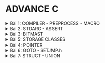 # ADVANCE C
<details>
<summary>Bài 1: COMPILER - PREPROCESS - MACRO</summary>
 
# Compiler Process (Trình biên dịch)
  ## Giới thiệu về Compiler 
Compiler (Trình biên dịch) là công cụ dịch mã nguồn thành mã máy để chương trình có thể chạy. 

 ## Compiler Process
Quá trình biên dịch bao gồm: 
* Preprocessor (Tiền xử lý) -> tạo file *.i*
* Compiler (Biên dịch) -> tạo file *.s* (assembly)
* Assembler (Trình hợp dịch) -> tạo file *.o* (object)
* Linker (Trình liên kết) -> tạo file thực thi *.exe*

  Ví dụ:
  Mã nguồn (*.c, .h*) -> Preprocessor -> Biên dịch -> Hợp dịch -> Liên kết -> Tạo file chạy (*.exe*)

# Macro
 ## Giới thiệu về macro
- Macro là một khái niệm dùng để định nghĩa một tập hợp các hướng dẫn tiền xử lý
- Bản chất của Macro nó chỉ thay thế đoạn được định nghĩa *define* vào, giúp giảm lặp lại, dễ bảo trì chương trình
- Không phải code
- Macro không có kiểu dữ liệu
- Macro là các chỉ thị xử lý trước khi biên dịch. Các loại macro chính:

1. *#include* - chèn file tiêu đề
   
  Dùng để nhập nội dung file *.h* vào chương trình, giúp tái sử dụng mã nguồn

  Ví dụ
```cpp
#include <stdio.h>  // Chèn thư viện chuẩn
```
  2. *#define* - Định nghĩa hằng số và macro
     - Định nghĩa hằng số (slide 9)
       ```cpp
       #include <stdio.h>
       // Định nghĩa hằng số Pi sử dụng #define
       #define PI 3.14
       int main() {
           // Sử dụng hằng số Pi trong chương trình
           double radius = 5.0;
           double area = PI * radius * radius;
           printf("Radius: %.2f\n", radius);
           printf("Area of the circle: %.2f\n", area);
           return 0;
        }
     - Định nghĩa macro tính toán (slide 10)
       ```cpp
       #include <stdio.h>
       // Macro để tính bình phương của một số
       #define SQUARE(x) ((x) * (x))    
       int main() {
           // Sử dụng macro để tính bình phương của num
           int result = SQUARE(5);
           printf("Result is: %d\n", result);
           return 0;
       }

  3. *#undef* - Hủy định nghĩa macro
     - Chỉ thị *#undef* dùng để hủy định nghĩa của một macro đã được định nghĩa trước đó bằng *#define*
       ```cpp
       #define SENSOR_DATA 42
       #undef SENSOR_DATA  // Hủy bỏ định nghĩa
       #define SENSOR_DATA 50  // Định nghĩa lại
         
  4. *#if, #elif, #else* - kiểm tra điều kiện tiền xử lý (slie 16)
     - *#if* đúng sẽ được biên dịch trong ngoặc, sai thì bỏ qua chạy đến gặp *#elif*
     - *#elif* dùng để thêm một điều kiện mới khi điều kiện trước đó if hoặc elif saisai
     - *#else* dùng khi không có điều kiện nào ở trên đúng
      ```cpp
       #include <stdio.h>

       #define STM32 1
       #define AVR 2    
       #define MCU STM32  // Chọn loại vi điều khiển
       
       int main() {
           #if MCU == STM32
               printf("Bật đèn bằng HAL_GPIO_WritePin\n");
           #elif MCU == AVR
               printf("Bật đèn bằng digitalWrite\n");
           #else
               printf("Không hỗ trợ MCU này\n");
           #endif
       
           return 0;
       }

  5. *#ifdef, #ifndef* - kiểm tra macro đã được định nghĩa chưa (slide 17)
     - *#ifdef* dùng để kiểm tra một macro đã được định nghĩa hay chưa, nếu macro đã được định nghĩa thì mã nguồn sau *#ifdef* sữ được biên dịch
     - *#ifndef* dùng để kiểm tra một macro đã được định nghĩa hay chưa, nếu macro chưa được định nghĩa thì mã nguồn sau *#ifndef* sữ được biên dịch
       ```cpp
       #ifndef __ABC_H
       #define __ABC_H
       int a = 10;
       #endif

  6. Một số toán tử trong macro
     - Toán tử # chuyển tham số thành chuỗi
       ```cpp
       #define STRINGIZE(x) #x
       printf("%s", STRINGIZE(Hello)); // In ra "Hello"
      - Toán tử ## nối chuỗi
        ```cpp
        #define DECLARE_VARIABLE(prefix, number) int prefix##number;
        DECLARE_VARIABLE(var, 1); // Tạo biến var1
## Ví dụ minh họa macro dễ nhớ
 1. Tính diện tích hình tròn
    ```cpp
    #define PI 3.14
    double area = PI * radius * radius;
    ```

 2. Tìm max
    ```cpp
    #define MAX(x, y) ((x) > (y) ? (x) : (y))
    int maxNumber = MAX(10, 20); // Kết quả: 20
    ```
    
 3. Macro in menu (slide 25)
    ```cpp
    PRINT_MENU("Option 1", "Option 2", "Option 3", "Exit");
    ```
4. variadic
   - ... : biểu thị các đối số không xác định
   - __VA_ARGS__ : thay thế bằng danh sách các đối số
   ```Cpp
    #define print(...)__VA_ARGS__
   ```
</details>

<details>
<summary>Bài 2: STDARG - ASSERT</summary>

 # STDARG 
 - Thư viện __stdarg__ xử lý hàm có số tham số không cố định
 - Công dụng: cho phép viết các hàm nhận số lượng đối số khác nhau tại mỗi lần gọi, các hàm như __printf__, __scanf__
 - Các thành phần chính:

   | Thành phần | Công dụng |
   |------------|-----------|
   | __va_list__ | Khai báo danh sách các đối số biến đổi |
   | __va_start__ | Bắt đầu truy cập danh sách |
   | __va_arg__ | Lấy từng đối số trong danh sách |
   | __va_end__ | Kết thúc truy cập danh sách |
- Ví dụ - in giá trị
  ```Cpp
  void display(int count, ...) {
    va_list args;
    va_start(args, count);
    for (int i = 0; i < count; i++) {
        printf("Value at %d: %d\n", i, va_arg(args,int)); 
    }
    va_end(args);
  }
  ```
# ASSERT 
 - Thư viện __assert__ kiểm tra điều kiện khi chạy (Debug)
 - Công dụng:
   * Kiểm tra điều kiện logic trong chương trình
   * Nếu điều kiện sai -> in lỗi và dừng chương trình
   * Chỉ dừng khi debug, có thể tắt bằng __#define NDEBUG__
 - Ví dụ điển hình
   ```Cpp
     int x = 5;
     assert (x == 5);
     //Chương trình sẽ tiếp tục thực thi nếu điều kiện là đúng
     printf ("X is: %d", X)
   ```
- Ứng dụng thư viện assert
  | Macro tự định nghĩa | Chức năng |
  |---------------------|-----------|
  | __assert_in_range__(val, min, max) | Kiểm tra giá trị trong khoảng |
  | __assert_size(type, size)__ | Kiểm tra kích thước kiểu dữ liệu |
  - Ví dụ kiểm tra giá trị trong khoảng
    ```Cpp
      #define ASSERT_IN_RANGE(val, min, max) assert((val) >= (min) && (val) <= (max))
    
      void setLevel(int level) {
          ASSERT_IN_RANGE(level, 1, 10);
          // Thiết lập cấp độ
      }
    ```
  - Ví dụ kiểm tra kích thước kiểu dữ liệu
    ```Cpp
      #define ASSERT_SIZE(type, size) assert(sizeof(type) == (size))
    
      void checkTypeSizes() {
          ASSERT_SIZE(uint32_t, 4);
          ASSERT_SIZE(uint16_t, 2);
          // Kiểm tra các kích thước kiểu dữ liệu khác
      }
    ```
</details>

<details>
<summary>Bài 3: BITMAST</summary>

# Bitmask 
  * Bitmask là kỹ thuật thao tác với các bit riêng lẻ trong một biến
  * Mục đích của Bitmask là tối ưu hóa bộ nhớ
  * Sử dụng các phép toán bitwise (AND, OR, XOR, NOT, <<, >>) để bật, tắt, kiểm tra từng bit.
  ## NOT bitwise
  -  NOT bitwise hình dung là phép nghịch đảo (đảo bit)
      ```cpp
        int a = 0b0101; //5
        int b = 0b1001; 
        int result_1 = ~a; // 1010
        int result_2 = ~b; // 0110
      ```
  ## AND bitwise
  - AND bitwise hình dung là phép nhân
    ```Cpp
      int a = 0b0101; //5
      int b = 0b1001; 
      int result = a & b; // 0001
    ```
  ## OR bitwise
  - OR bitwise hình dung là phép cộng
    ```Cpp
    int a = 0b0101; //5
    int b = 0b1001; 
    int result = a | b; // 1101
    ```
  ## XOR bitwise
  - XOR bitwise hình dung dễ hiểu là đếm tổng số 1 trong cùng một cột, nếu lẻ là 1, ngược lại chẵn là 0
    ```Cpp
    int a = 0b0101; //5
    int b = 0b1001; 
    int c = 0b1101; 
    int d = 0b1011; 
    int result = a ^ b ^ c ^ d; // 0b1010
    ```
 ## Shifl left và Shifl right bitwise 
 - Shifl left (<<) và Shifl right (>>) hình dung là dịch bên nào thì bên đó xóa và thêm số 0 và bên ngược lại
   ```Cpp
    int a = 0b10010110
    int result_1 = a << 1; //0b 00101100
    int result_2 = a << 3; //0b 10110000
    
    int result_3 = a >> 3; //0b 00010010
    int result_4 = a >> 6; //0b 00000010
   ```
</details>

<details>
<summary>Bài 5: STORAGE CLASSES</summary>
 - Storage Classes là biến đặc biệt, những từ khóa đi kèm với biến
 
 # Extern
  * Extern tận dụng lại những cái biến, những hàm của file khác (đã được định nghĩa) cho phép chương trình truy cập nó mà không cần định nghĩa lại
  * file.c (định nghĩa) -> file.h (extern) -> main.c 
  * Ứng dụng: chia sẻ tài nguyên giữa các module/file khác nhau
  * Note: extern chỉ sử dụng cho biến toàn cục. Vì biến cục bộ bị giới hạn trong hàm
 # Static
  ## Static local
   * Khi static được sử dụng với biến cục bộ (khai báo biến trong một hàm):
      + Giữ phạm vi của biến chỉ trong hàm đó
      + Giữ giá trị của biến qua các lần gọi hàm
   * Ví dụ:
     ```Cpp
        #include <stdio.h>
        
        void exampleFunction()
        {
            static int count = 0;  // Biến static giữ giá trị qua các lần gọi hàm
            count++;
            printf("Count: %d\n", count);
        }
        
        int main()
        {
            exampleFunction();  // In ra "Count: 1"
            exampleFunction();  // In ra "Count: 2"
            exampleFunction();  // In ra "Count: 3"
            return 0;
        }

     ```
  ## Static trong class
   * Khi một thành viên của **class** được khai báo là **static**, nó thuộc về class chứ không thuộc về các đối tượng cụ thể của class đó.
   * Các đối tượng của class sẽ chia sẻ cùng một bản sao của thành viên static, và nó có thể được truy cập mà không cần tạo đối tượng. Nó thường được sử dụng để lưu trữ dữ liệu chung của tất cả các đối tượng.
  ## Static global
   * Khi static được sử dụng với biến, hàm toàn cục, nó hạn chế phạm vi của biến, hàm đó chỉ trong file nguồn hiện tại
   * Ứng dụng: dùng để thiết kế các thư viện, quản lý tài nguyên nội bộ.
   * Lưu trữ trạng thái chung trong một file:
     + Dùng để lưu trữ dữ liệu mà các hàm trong cùng một file cần chia sẻ, nhưng không muốn các file khác can thiệp (đảm bảo tính đóng gói) 
      
 # Volatile 
  * Volatile một công cụ để đảm bảo rằng trình biên dịch xử lý chính xác các biến có thể thay đổi ngoài sự kiểm soát của mã chương trình. Ngắn chặn trình biên dịch tối ưu hóa hoặc xóa bỏ các thao tác trên biến đó, giữ cho các thao tác trên biến được thực hiện như đã được định nghĩa
  * Cú pháp:
    ```Cpp
    volatile type variable_name;
    ```
 * Ví dụ:
   ```Cpp

   #include <stdio.h>

   volatile int sensor_value; // Giả sử cảm biến cập nhật giá trị này
   
   int main() {
       while (sensor_value == 0) {
           // Chờ cho đến khi cảm biến thay đổi giá trị
       }
       printf("Sensor value changed to %d\n", sensor_value);
       return 0;
   }
   ```
  # Register
   * Register gợi ý trình biên dịch save biến thường dùng vào thanh ghi để truy cập nhanh hơn, thay vì RAM. Không được sử dụng cho biến toàn cục.
   * Ứng dụng: Tăng tốc độ xử lý
   * ![Sơ đồ minh họa](Register.png)
   * Ví dụ:
     ```Cpp
       #include <stdio.h>
       #include <time.h>
       
       int main()
       {
          // Lưu thời điểm bắt đầu
          clock_t start_time = clock();
          register int i;
       
          // Đoạn mã của chương trình
          for (i = 0; i < 2000000; ++i){}
       
          // Lưu thời điểm kết thúc
          clock_t end_time = clock();
       
          // Tính thời gian chạy bằng miligiây
          double time_taken = ((double)(end_time - start_time)) / CLOCKS_PER_SEC;
       
          printf("Thoi gian chay cua chuong trinh: %f giay\n", time_taken);
          return 0;
       }

     ```
</details>

</details>

<details>
<summary>Bài 4: POINTER</summary>

</details>

</details>

<details>
<summary>Bài 6: GOTO - SETJMP.h</summary>

</details>

</details>

<details>
<summary>Bài 7: STRUCT - UNION</summary>

# Struct
 * Trong C, Struct giúp mình định nghĩa một kiểu dữ liệu mới, dữ liệu mình mong muốn bao gồm các kiểu dữ kiệu khác. Struct cho phép tạo ra một thực thể dữ liệu lớn hơn và có tổ chức hơn từ các thành viên (members) của nó.
 * Kích thước của một struct bằng tổng kích thước của các members cộng thêm padding, để tối ưu bộ nhớ sắp xếp các members trong struct theo thứ tự kích thước giảm dần để giảm padding.
 * Cú pháp:
   ```Cpp
      struct TenStruct {
           kieuDuLieu1 thanhVien1;
           kieuDuLieu2 thanhVien2;
           //...
      };
   ```
 * Ứng dụng của struct trong:
   - Cấu hình (GPIO, UART,SPI, v.v)
   - JSON
   - Stack
   - Queue
   - Linked List 
# Union
 * Union là một cấu trúc dữ liệu, union cũng định nghĩa lại kiểu dữ liệu nhưng mục đích chính của union là tiết kiệm bộ nhớ bằng cách **chia sẻ cùng một vùng nhớ** cho các thành viên của nó.
 * Kích thước của một union bằng kích thước của thành viên lớn nhất, vì các thành viên chia sẻ cùng một vùng bộ nhớ.
 * Cú pháp:
   ```Cpp
   union name_union
   {
         kieuDuLieu1 thanhVien1;
         kieuDuLieu2 thanhVien2;
         //...
      };
   ```
# Ứng dụng kết hợp struct và union 
 * Xử lý Data Frame truyền giữa MCU A và MCU B
 ```Cpp
   #include <stdio.h>
   #include <stdint.h>
   #include <string.h>
   
   typedef union
   {
       struct
       {
           uint8_t id[2];
           uint8_t data[4];
           uint8_t check_sum[2];
       } data;
       uint8_t frame[8];
   } Data_Frame;
   
   int main(int argc, char const *argv[])
   {
       Data_Frame transmit_data;
       strcpy((char*)transmit_data.data.id, "10");
       strcpy((char*)transmit_data.data.data, "1234");
       strcpy((char*)transmit_data.data.check_sum, "70");
   
       Data_Frame receive_data;
       strcpy((char*)receive_data.frame, (char*)transmit_data.frame);
       return 0;
   }

```

</details>
